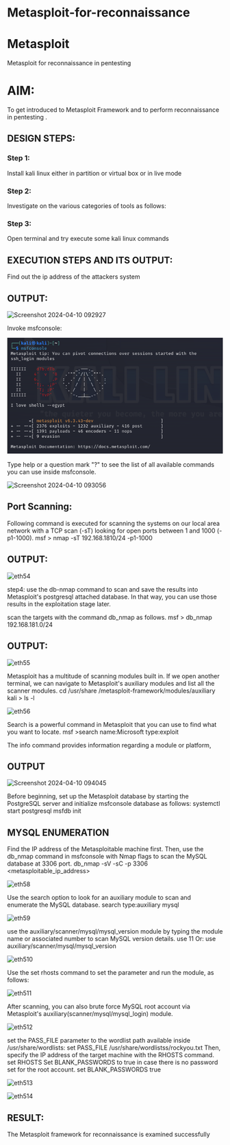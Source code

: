 # Metasploit-for-reconnaissance
# Metasploit
Metasploit for reconnaissance in pentesting

# AIM:

To get introduced to Metasploit Framework and to  perform reconnaissance  in pentesting .

## DESIGN STEPS:

### Step 1:

Install kali linux either in partition or virtual box or in live mode

### Step 2:

Investigate on the various categories of tools as follows:

### Step 3:

Open terminal and try execute some kali linux commands

## EXECUTION STEPS AND ITS OUTPUT:

Find out the ip address of the attackers system

## OUTPUT:

![Screenshot 2024-04-10 092927](https://github.com/Rajeshanbu/Metasploit-for-reconnaissance/assets/118924713/5e0335e1-7dcf-48aa-9fa2-676fccb7362d)


Invoke msfconsole:

![screenshot](<Screenshot 2024-05-07 040016.png>)



Type help or a question mark "?" to see the list of all available commands you can use inside msfconsole.

![Screenshot 2024-04-10 093056](https://github.com/Rajeshanbu/Metasploit-for-reconnaissance/assets/118924713/81611b16-7185-4b9e-8b87-557c361376b3)



## Port Scanning:

Following command is executed for scanning the systems on our local area network with a TCP scan (-sT) looking for open ports between 1 and 1000 (-p1-1000). msf > nmap -sT 192.168.1810/24 -p1-1000

## OUTPUT:

![eth54](https://github.com/Rajeshanbu/Metasploit-for-reconnaissance/assets/118924713/aa5f1e28-6371-437a-a0a7-f54dc4752a2b)


step4: use the db-nmap command to scan and save the results into Metasploit's postgresql attached database. In that way, you can use those results in the exploitation stage later.

scan the targets with the command db_nmap as follows. msf > db_nmap 192.168.181.0/24

## OUTPUT:

![eth55](https://github.com/Rajeshanbu/Metasploit-for-reconnaissance/assets/118924713/a592b970-9985-4f9d-a0ac-93a8d0e52598)


Metasploit has a multitude of scanning modules built in. If we open another terminal, we can navigate to Metasploit's auxiliary modules and list all the scanner modules. cd /usr/share /metasploit-framework/modules/auxiliary kali > ls -l 

![eth56](https://github.com/Rajeshanbu/Metasploit-for-reconnaissance/assets/118924713/b063722d-0b51-4e82-9014-f80942f4831b)


Search is a powerful command in Metasploit that you can use to find what you want to locate. msf >search name:Microsoft type:exploit

The info command provides information regarding a module or platform,

## OUTPUT

![Screenshot 2024-04-10 094045](https://github.com/Rajeshanbu/Metasploit-for-reconnaissance/assets/118924713/7b8dba37-fa28-4ea9-a803-87f0c5ddcbc0)


Before beginning, set up the Metasploit database by starting the PostgreSQL server and initialize msfconsole database as follows: systemctl start postgresql msfdb init

## MYSQL ENUMERATION

Find the IP address of the Metasploitable machine first. Then, use the db_nmap command in msfconsole with Nmap flags to scan the MySQL database at 3306 port. db_nmap -sV -sC -p 3306 <metasploitable_ip_address>

![eth58](https://github.com/Rajeshanbu/Metasploit-for-reconnaissance/assets/118924713/f62a9457-53e3-44c6-88a6-ba31add16cfb)


Use the search option to look for an auxiliary module to scan and enumerate the MySQL database. search type:auxiliary mysql

![eth59](https://github.com/Rajeshanbu/Metasploit-for-reconnaissance/assets/118924713/2ee491cd-6e1f-419a-b751-dea4c01c8e27)

use the auxiliary/scanner/mysql/mysql_version module by typing the module name or associated number to scan MySQL version details. use 11 Or: use auxiliary/scanner/mysql/mysql_version

![eth510](https://github.com/Rajeshanbu/Metasploit-for-reconnaissance/assets/118924713/4b68a5d0-0191-453e-b8e1-f72edb61b8af)



Use the set rhosts command to set the parameter and run the module, as follows:

![eth511](https://github.com/Rajeshanbu/Metasploit-for-reconnaissance/assets/118924713/5f6744e4-e4b1-4235-8e6f-7bfe5222814e)


After scanning, you can also brute force MySQL root account via Metasploit's auxiliary(scanner/mysql/mysql_login) module.

![eth512](https://github.com/Rajeshanbu/Metasploit-for-reconnaissance/assets/118924713/9f4af994-e3b4-487a-999c-500526ff8f27)


set the PASS_FILE parameter to the wordlist path available inside /usr/share/wordlists: set PASS_FILE /usr/share/wordlistss/rockyou.txt Then, specify the IP address of the target machine with the RHOSTS command. set RHOSTS Set BLANK_PASSWORDS to true in case there is no password set for the root account. set BLANK_PASSWORDS true

![eth513](https://github.com/Rajeshanbu/Metasploit-for-reconnaissance/assets/118924713/7acaaa8b-1f18-4932-a6d4-f24230286432)

![eth514](https://github.com/Rajeshanbu/Metasploit-for-reconnaissance/assets/118924713/3c9e60c1-6240-4051-93f5-2aad2f88fc68)



## RESULT:
The Metasploit framework for reconnaissance is  examined successfully
